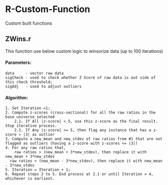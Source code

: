 # R-Custom-Function
Custom built functions

## ZWins.r
This function use below custom logic to winsorize data (up to 100 iterations)

#### Parameters:
	data     - vector raw data
	sigCheck - used to check whether Z Score of raw data is out side of this check threshold;
	sigAdj   - used to adjust outliers

#### Algorithm:
	1. Set Iteration =1;
	2. Compute z-scores (cross-sectional) for all the raw ratios in the base universe selected
	    2.1. If All |z-score| < 5, use this z-score as the final result. Stop iterative process.
	    2.1. If Any |z-score| >= 5, then flag any instance that has a z-score > |3| as outlier 
	3. Compute a new_mean and new_stdev of raw ratios from #1 that are not flagged as outliers (having a z-score with z-scores <= |3|)
	4. For any raw ratios that,
	    raw ratios > (new_mean + 3*new_stdev), then replace it with new_mean + 3*new_stdev
      raw ratios < (new_mean - 3*new_stdev), then replace it with new_mean - 3*new_stdev
	5. Iteration = Iteration + 1;
	6. Repeat steps 2 to 5. End process at 2.1 or until Iteration = 4, whichever is earliest.
